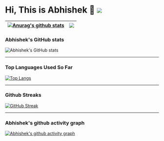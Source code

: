 # Hi, This is Abhishek 👋 ![](https://komarev.com/ghpvc/?username=AbhishekYadavZ&color=brightgreen)
<!--
**AbhishekYadavZ/AbhishekYadavZ** is a ✨ _special_ ✨ repository because its `README.md` (this file) appears on your GitHub profile.

Here are some ideas to get you started:

- 🔭 I’m currently working on ...
- 🌱 I’m currently learning MERN Stack
- 👯 I’m looking to collaborate on ...
- 🤔 I’m looking for help with ...
- 💬 Ask me about ...
- 📫 How to reach me: ...
- 😄 Pronouns: ...
- ⚡ Fun fact: ...
-->

| <a href="https://github.com/anuraghazra/github-readme-stats"><img align="center" src="https://github-readme-stats.vercel.app/api?username=anuraghazra&show_icons=true&include_all_commits=true&theme=buefy&hide_border=true" alt="Anurag's github stats" /></a> | <a href="https://github.com/anuraghazra/github-readme-stats"><img align="center" src="https://github-readme-stats.vercel.app/api/top-langs/?username=anuraghazra&layout=compact&theme=buefy&hide_border=true" /></a> |
| ------------- | ------------- |

### Abhishek's GitHub stats
![Abhishek's GitHub stats](https://github-readme-stats.vercel.app/api?username=AbhishekYadavZ&show_icons=true)

----

### Top Languages Used So Far
[![Top Langs](https://github-readme-stats.vercel.app/api/top-langs/?username=AbhishekYadavZ&layout=compact)](https://github.com/anuraghazra/github-readme-stats)

---

### Github Streaks
[![GitHub Streak](https://github-readme-streak-stats.herokuapp.com/?user=AbhishekYadavZ)](https://git.io/streak-stats)

---

### Abhishek's github activity graph
[![Abhishek's github activity graph](https://activity-graph.herokuapp.com/graph?username=AbhishekYadavZ&theme=dracula)](https://github.com/ashutosh00710/github-readme-activity-graph)


